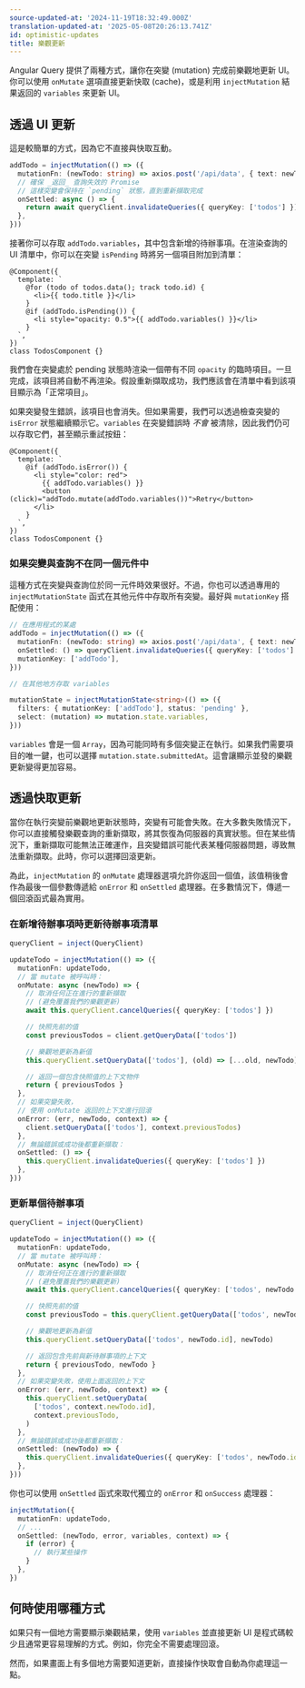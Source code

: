 ```yaml
---
source-updated-at: '2024-11-19T18:32:49.000Z'
translation-updated-at: '2025-05-08T20:26:13.741Z'
id: optimistic-updates
title: 樂觀更新
---
```


Angular Query 提供了兩種方式，讓你在突變 (mutation) 完成前樂觀地更新 UI。你可以使用 `onMutate` 選項直接更新快取 (cache)，或是利用 `injectMutation` 結果返回的 `variables` 來更新 UI。

## 透過 UI 更新

這是較簡單的方式，因為它不直接與快取互動。

```ts
addTodo = injectMutation(() => ({
  mutationFn: (newTodo: string) => axios.post('/api/data', { text: newTodo }),
  // 確保 _返回_ 查詢失效的 Promise
  // 這樣突變會保持在 `pending` 狀態，直到重新擷取完成
  onSettled: async () => {
    return await queryClient.invalidateQueries({ queryKey: ['todos'] })
  },
}))
```

接著你可以存取 `addTodo.variables`，其中包含新增的待辦事項。在渲染查詢的 UI 清單中，你可以在突變 `isPending` 時將另一個項目附加到清單：

```angular-ts
@Component({
  template: `
    @for (todo of todos.data(); track todo.id) {
      <li>{{ todo.title }}</li>
    }
    @if (addTodo.isPending()) {
      <li style="opacity: 0.5">{{ addTodo.variables() }}</li>
    }
  `,
})
class TodosComponent {}
```

我們會在突變處於 pending 狀態時渲染一個帶有不同 `opacity` 的臨時項目。一旦完成，該項目將自動不再渲染。假設重新擷取成功，我們應該會在清單中看到該項目顯示為「正常項目」。

如果突變發生錯誤，該項目也會消失。但如果需要，我們可以透過檢查突變的 `isError` 狀態繼續顯示它。`variables` 在突變錯誤時 _不會_ 被清除，因此我們仍可以存取它們，甚至顯示重試按鈕：

```angular-ts
@Component({
  template: `
    @if (addTodo.isError()) {
      <li style="color: red">
        {{ addTodo.variables() }}
        <button (click)="addTodo.mutate(addTodo.variables())">Retry</button>
      </li>
    }
  `,
})
class TodosComponent {}
```

### 如果突變與查詢不在同一個元件中

這種方式在突變與查詢位於同一元件時效果很好。不過，你也可以透過專用的 `injectMutationState` 函式在其他元件中存取所有突變。最好與 `mutationKey` 搭配使用：

```ts
// 在應用程式的某處
addTodo = injectMutation(() => ({
  mutationFn: (newTodo: string) => axios.post('/api/data', { text: newTodo }),
  onSettled: () => queryClient.invalidateQueries({ queryKey: ['todos'] }),
  mutationKey: ['addTodo'],
}))

// 在其他地方存取 variables

mutationState = injectMutationState<string>(() => ({
  filters: { mutationKey: ['addTodo'], status: 'pending' },
  select: (mutation) => mutation.state.variables,
}))
```

`variables` 會是一個 `Array`，因為可能同時有多個突變正在執行。如果我們需要項目的唯一鍵，也可以選擇 `mutation.state.submittedAt`。這會讓顯示並發的樂觀更新變得更加容易。

## 透過快取更新

當你在執行突變前樂觀地更新狀態時，突變有可能會失敗。在大多數失敗情況下，你可以直接觸發樂觀查詢的重新擷取，將其恢復為伺服器的真實狀態。但在某些情況下，重新擷取可能無法正確運作，且突變錯誤可能代表某種伺服器問題，導致無法重新擷取。此時，你可以選擇回滾更新。

為此，`injectMutation` 的 `onMutate` 處理器選項允許你返回一個值，該值稍後會作為最後一個參數傳遞給 `onError` 和 `onSettled` 處理器。在多數情況下，傳遞一個回滾函式最為實用。

### 在新增待辦事項時更新待辦事項清單

```ts
queryClient = inject(QueryClient)

updateTodo = injectMutation(() => ({
  mutationFn: updateTodo,
  // 當 mutate 被呼叫時：
  onMutate: async (newTodo) => {
    // 取消任何正在進行的重新擷取
    // (避免覆蓋我們的樂觀更新)
    await this.queryClient.cancelQueries({ queryKey: ['todos'] })

    // 快照先前的值
    const previousTodos = client.getQueryData(['todos'])

    // 樂觀地更新為新值
    this.queryClient.setQueryData(['todos'], (old) => [...old, newTodo])

    // 返回一個包含快照值的上下文物件
    return { previousTodos }
  },
  // 如果突變失敗，
  // 使用 onMutate 返回的上下文進行回滾
  onError: (err, newTodo, context) => {
    client.setQueryData(['todos'], context.previousTodos)
  },
  // 無論錯誤或成功後都重新擷取：
  onSettled: () => {
    this.queryClient.invalidateQueries({ queryKey: ['todos'] })
  },
}))
```

### 更新單個待辦事項

```ts
queryClient = inject(QueryClient)

updateTodo = injectMutation(() => ({
  mutationFn: updateTodo,
  // 當 mutate 被呼叫時：
  onMutate: async (newTodo) => {
    // 取消任何正在進行的重新擷取
    // (避免覆蓋我們的樂觀更新)
    await this.queryClient.cancelQueries({ queryKey: ['todos', newTodo.id] })

    // 快照先前的值
    const previousTodo = this.queryClient.getQueryData(['todos', newTodo.id])

    // 樂觀地更新為新值
    this.queryClient.setQueryData(['todos', newTodo.id], newTodo)

    // 返回包含先前與新待辦事項的上下文
    return { previousTodo, newTodo }
  },
  // 如果突變失敗，使用上面返回的上下文
  onError: (err, newTodo, context) => {
    this.queryClient.setQueryData(
      ['todos', context.newTodo.id],
      context.previousTodo,
    )
  },
  // 無論錯誤或成功後都重新擷取：
  onSettled: (newTodo) => {
    this.queryClient.invalidateQueries({ queryKey: ['todos', newTodo.id] })
  },
}))
```

你也可以使用 `onSettled` 函式來取代獨立的 `onError` 和 `onSuccess` 處理器：

```ts
injectMutation({
  mutationFn: updateTodo,
  // ...
  onSettled: (newTodo, error, variables, context) => {
    if (error) {
      // 執行某些操作
    }
  },
})
```

## 何時使用哪種方式

如果只有一個地方需要顯示樂觀結果，使用 `variables` 並直接更新 UI 是程式碼較少且通常更容易理解的方式。例如，你完全不需要處理回滾。

然而，如果畫面上有多個地方需要知道更新，直接操作快取會自動為你處理這一點。

